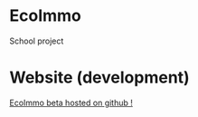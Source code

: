 # EcoImmo
School project

# Website (development)
[EcoImmo beta hosted on github !](https://grimaldev.github.io/EcoImmo/)
